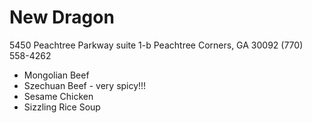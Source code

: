# New Dragon

5450 Peachtree Parkway suite 1-b
Peachtree Corners, GA 30092
(770) 558-4262

* Mongolian Beef
* Szechuan Beef - very spicy!!!
* Sesame Chicken
* Sizzling Rice Soup
